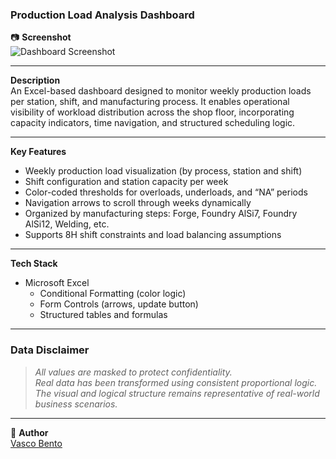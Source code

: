 ### Production Load Analysis Dashboard

📷 **Screenshot**  
![Dashboard Screenshot](screenshot.png)

---

**Description**  
An Excel-based dashboard designed to monitor weekly production loads per station, shift, and manufacturing process. It enables operational visibility of workload distribution across the shop floor, incorporating capacity indicators, time navigation, and structured scheduling logic.

---

**Key Features**
- Weekly production load visualization (by process, station and shift)
- Shift configuration and station capacity per week
- Color-coded thresholds for overloads, underloads, and “NA” periods
- Navigation arrows to scroll through weeks dynamically
- Organized by manufacturing steps: Forge, Foundry AlSi7, Foundry AlSi12, Welding, etc.
- Supports 8H shift constraints and load balancing assumptions

---

**Tech Stack**
- Microsoft Excel  
  - Conditional Formatting (color logic)  
  - Form Controls (arrows, update button)  
  - Structured tables and formulas

---

### Data Disclaimer

> *All values are masked to protect confidentiality.*  
> *Real data has been transformed using consistent proportional logic.*  
> *The visual and logical structure remains representative of real-world business scenarios.*

---

👤 **Author**  
[Vasco Bento](https://www.linkedin.com/in/vasco--bento)
